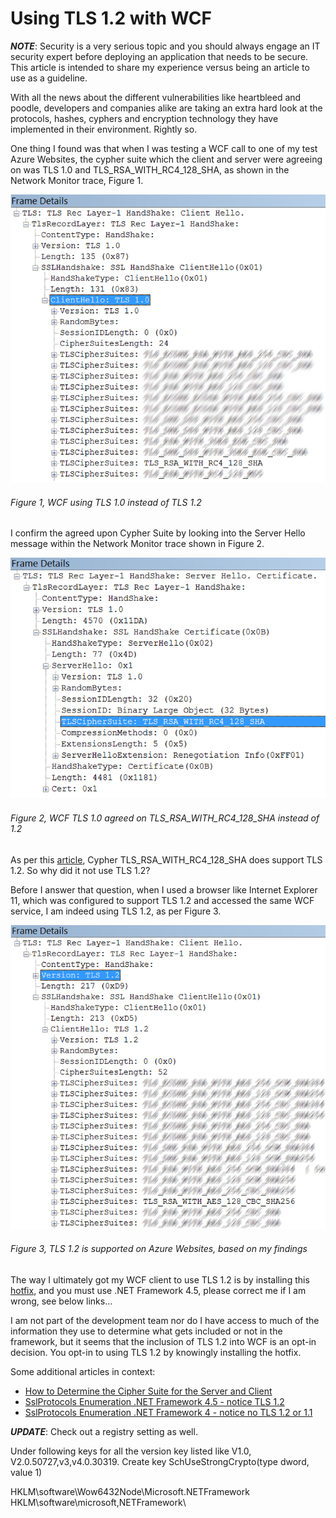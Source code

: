 # Using TLS 1.2 with WCF

***NOTE***: Security is a very serious topic and you should always engage an IT security expert before deploying an application that needs to be secure.  This article is intended to share my experience versus being an article to use as a guideline.

With all the news about the different vulnerabilities like heartbleed and poodle, developers and companies alike are taking an extra hard look at the protocols, hashes, cyphers and encryption technology they have implemented in their environment.  Rightly so.

One thing I found was that when I was testing a WCF call to one of my test Azure Websites, the cypher suite which the client and server were agreeing on was TLS 1.0 and TLS_RSA_WITH_RC4_128_SHA, as shown in the Network Monitor trace, Figure 1.

![WCF using TLS 1.0 instead of TLS 1.2][FIGURE1]
###### Figure 1, WCF using TLS 1.0 instead of TLS 1.2

I confirm the agreed upon Cypher Suite by looking into the Server Hello message within the Network Monitor trace shown in Figure 2.

![WCF TLS 1.0 agreed on TLS_RSA_WITH_RC4_128_SHA instead of 1.2][FIGURE2]
###### Figure 2, WCF TLS 1.0 agreed on TLS_RSA_WITH_RC4_128_SHA instead of 1.2

As per this [article][LINK1], Cypher TLS_RSA_WITH_RC4_128_SHA does support TLS 1.2.  So why did it not use TLS 1.2?

Before I answer that question, when I used a browser like Internet Explorer 11, which was configured to support TLS 1.2 and accessed the same WCF service, I am indeed using TLS 1.2, as per Figure 3.

![TLS 1.2 is supported on Azure Websites, based on my findings][FIGURE3]
###### Figure 3, TLS 1.2 is supported on Azure Websites, based on my findings

The way I ultimately got my WCF client to use TLS 1.2 is by installing this [hotfix][LINK2], and you must use .NET Framework 4.5, please correct me if I am wrong, see below links…

I am not part of the development team nor do I have access to much of the information they use to determine what gets included or not in the framework, but it seems that the inclusion of TLS 1.2 into WCF is an opt-in decision.  You opt-in to using TLS 1.2 by knowingly installing the hotfix.

Some additional articles in context:

+ [How to Determine the Cipher Suite for the Server and Client][LINK3]
+ [SslProtocols Enumeration .NET Framework 4.5 - notice TLS 1.2][LINK4]
+ [SslProtocols Enumeration .NET Framework 4 - notice no TLS 1.2 or 1.1][LINK5]

***UPDATE***:  Check out a registry setting as well.

Under following keys for all the version key listed like V1.0, V2.0.50727,v3,v4.0.30319. Create key SchUseStrongCrypto(type dword, value 1)

HKLM\software\Wow6432Node\Microsoft\.NETFramework\
HKLM\software\microsoft\,NETFramework\

[FIGURE1]: ../images/2014/msdn-0467.png "Figure 1, WCF using TLS 1.0 instead of TLS 1.2"
[FIGURE2]: ../images/2014/msdn-0468.png "Figure 2, WCF TLS 1.0 agreed on TLS_RSA_WITH_RC4_128_SHA instead of 1.2"
[FIGURE3]: ../images/2014/msdn-0469.png "Figure 3, TLS 1.2 is supported on Azure Websites, based on my findings"

[LINK1]: http://msdn.microsoft.com/en-us/library/aa374757(VS.85).aspx
[LINK2]: http://support.microsoft.com/kb/2960358
[LINK3]: http://support2.microsoft.com/kb/299520
[LINK4]: http://msdn.microsoft.com/en-us/library/system.security.authentication.sslprotocols(v=vs.110).aspx
[LINK5]: http://msdn.microsoft.com/en-us/library/system.security.authentication.sslprotocols(v=vs.100).aspx
